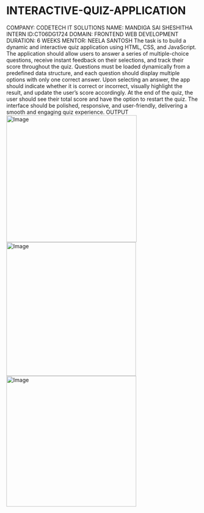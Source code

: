 # INTERACTIVE-QUIZ-APPLICATION
COMPANY: CODETECH IT SOLUTIONS
NAME: MANDIGA SAI SHESHITHA
INTERN ID:CT06DG1724
DOMAIN: FRONTEND WEB DEVELOPMENT
DURATION: 6 WEEKS
MENTOR: NEELA SANTOSH
The task is to build a dynamic and interactive quiz application using HTML, CSS, and JavaScript. The application should allow users to answer a series of multiple-choice questions, receive instant feedback on their selections, and track their score throughout the quiz. Questions must be loaded dynamically from a predefined data structure, and each question should display multiple options with only one correct answer. Upon selecting an answer, the app should indicate whether it is correct or incorrect, visually highlight the result, and update the user’s score accordingly. At the end of the quiz, the user should see their total score and have the option to restart the quiz. The interface should be polished, responsive, and user-friendly, delivering a smooth and engaging quiz experience.
OUTPUT
<img width="341" height="332" alt="Image" src="https://github.com/user-attachments/assets/951a4bdf-b29a-461d-9041-781c5619ccec" />
<img width="339" height="350" alt="Image" src="https://github.com/user-attachments/assets/4a954334-594e-4fb4-bc62-334eca6e00c7" />
<img width="340" height="342" alt="Image" src="https://github.com/user-attachments/assets/857a201d-2638-48d6-935c-491bdc695fa6" />
